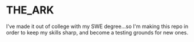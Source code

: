 # THE_ARK
I've made it out of college with my SWE degree...so I'm making this repo in order to keep my skills sharp, and become a testing grounds for new ones. 
